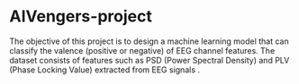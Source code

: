 # AIVengers-project
The objective of this project is to design a machine learning model that can classify the valence (positive or negative) of EEG channel features. The dataset consists of features such as PSD (Power Spectral Density) and PLV (Phase Locking Value) extracted from EEG signals .
